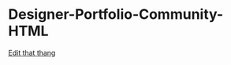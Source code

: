 # Designer-Portfolio-Community-HTML

[Edit that thang](https://diy-pwa.dev/~/gh/eddiebissellsimmons/EddieBissellSimmons.github.io)
